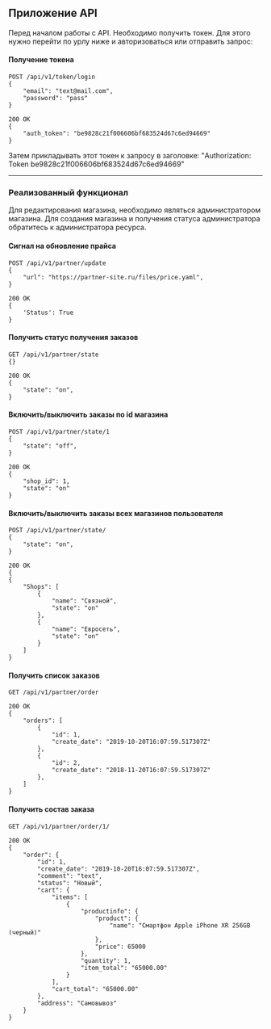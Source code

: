 ## Приложение API

Перед началом работы с API. Необходимо получить токен. Для этого нужно перейти по урлу ниже и авторизоваться или отправить запрос: 

#### Получение токена
```
POST /api/v1/token/login
{
    "email": "text@mail.com",
    "password": "pass"
}

200 OK
{
    "auth_token": "be9828c21f006606bf683524d67c6ed94669"
}
```

Затем прикладывать этот токен к запросу в заголовке: 
"Authorization: Token be9828c21f006606bf683524d67c6ed94669"

---
### Реализованный функционал
Для редактирования магазина, необходимо являться администратором магазина.
Для создания магазина и получения статуса администратора обратитесь к администратора ресурса.

#### Сигнал на обновление прайса
```
POST /api/v1/partner/update
{
    "url": "https://partner-site.ru/files/price.yaml",
}

200 OK
{
    'Status': True
}
```


#### Получить статус получения заказов
```
GET /api/v1/partner/state
{}

200 OK
{
    "state": "on",
}
```


#### Включить/выключить заказы по id магазина
```
POST /api/v1/partner/state/1
{
    "state": "off",
}

200 OK
{
    "shop_id": 1,
    "state": "on"
}
```


#### Включить/выключить заказы всех магазинов пользователя
```
POST /api/v1/partner/state/
{
    "state": "on",
}

200 OK
{
{
    "Shops": [
        {
            "name": "Связной",
            "state": "on"
        },
        {
            "name": "Евросеть",
            "state": "on"
        }
    ]
}
```

#### Получить список заказов
```
GET /api/v1/partner/order

200 OK
{
    "orders": [
        {
            "id": 1,
            "create_date": "2019-10-20T16:07:59.517307Z"
        },
        {
            "id": 2,
            "create_date": "2018-11-20T16:07:59.517307Z"
        },
    ]
}
```


#### Получить состав заказа
```
GET /api/v1/partner/order/1/

200 OK
{
    "order": {
        "id": 1,
        "create_date": "2019-10-20T16:07:59.517307Z",
        "comment": "text",
        "status": "Новый",
        "cart": {
            "items": [
                {
                    "productinfo": {
                        "product": {
                            "name": "Смартфон Apple iPhone XR 256GB (черный)"
                        },
                        "price": 65000
                    },
                    "quantity": 1,
                    "item_total": "65000.00"
                }
            ],
            "cart_total": "65000.00"
        },
        "address": "Самовывоз"
    }
}
```

